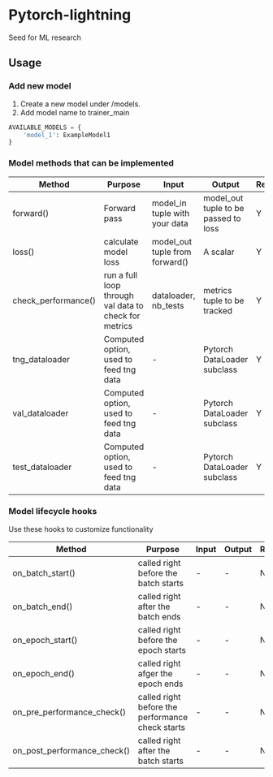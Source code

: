 # Pytorch-lightning
Seed for ML research

## Usage

### Add new model
1. Create a new model under /models.
2. Add model name to trainer_main
```python
AVAILABLE_MODELS = {
    'model_1': ExampleModel1
}
```

### Model methods that can be implemented

| Method | Purpose  | Input  | Output  | Required  |
|---|---|---|---|---|
| forward()  | Forward pass   | model_in tuple with your data  | model_out tuple to be passed to loss  | Y  |
| loss()  | calculate model loss  | model_out tuple from forward()  | A scalar  | Y  |
| check_performance()  | run a full loop through val data to check for metrics  | dataloader, nb_tests  | metrics tuple to be tracked  | Y  |
| tng_dataloader  | Computed option, used to feed tng data  | -  | Pytorch DataLoader subclass  | Y  |
| val_dataloader  | Computed option, used to feed tng data  | -  | Pytorch DataLoader subclass  | Y  |
| test_dataloader  | Computed option, used to feed tng data  | -  | Pytorch DataLoader subclass  | Y  |

### Model lifecycle hooks
Use these hooks to customize functionality

| Method | Purpose  | Input  | Output  | Required  |
|---|---|---|---|---|
| on_batch_start()  | called right before the batch starts | - | -  | N  |
| on_batch_end()  | called right after the batch ends | - | -  | N  |
| on_epoch_start()  | called right before the epoch starts | - | -  | N  |
| on_epoch_end()  | called right afger the epoch ends | - | -  | N  |
| on_pre_performance_check()  | called right before the performance check starts | - | -  | N  |
| on_post_performance_check()  | called right after the batch starts | - | -  | N  |
